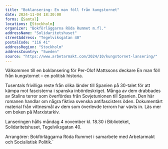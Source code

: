 ```yaml
---
title: "Boklansering: En man föll från kungstornet"
date: 2024-11-04 18:30:00
forms: [Samtal]
locations: [Stockholm]
organizer: "Bokförläggarna Röda Rummet m.fl."
addressName: "Solidaritetshuset"
streetAddress: "Tegelviksgatan 40"
postalCode: "116 41"
addressRegion: "Stockholm"
addressCountry: "Sweden"
source: "https://www.arbetarmakt.com/2024/10/kungstornet-lansering/"
---
```

Välkommen till en boklansering för Per-Olof Mattssons deckare En man föll från kungstornet – en politisk historia.

Tusentals frivilliga reste från olika länder till Spanien på 30-talet för att kämpa mot fascisterna i spanska inbördeskriget. Många av dem drabbades av Stalins terror som överfördes från Sovjetunionen till Spanien. Den här romanen handlar om några fiktiva svenska antifascisters öden. Dokumentärt material från vittnesmål av dem som överlevde terrorn har vävts in. Läs mer om boken på Marxistarkiv.

Lanseringen hålls måndag 4 november kl. 18.30 i Biblioteket, Solidaritetshuset, Tegelviksgatan 40.

Arrangörer: Bokförläggarna Röda Rummet i samarbete med Arbetarmakt och Socialistisk Politik.´